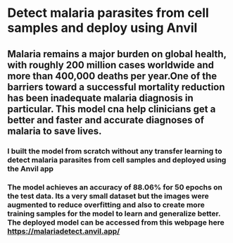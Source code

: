 # Detect malaria parasites from cell samples and deploy using Anvil
## Malaria remains a major burden on global health, with roughly 200 million cases worldwide and more than 400,000 deaths per year.One of the barriers toward a successful mortality reduction has been inadequate malaria diagnosis in particular. This model cna help clinicians get a better and faster and accurate diagnoses of malaria to save lives.
### I built the model from scratch without any transfer learning to detect malaria parasites from cell samples and deployed using the Anvil app
### The model achieves an accuracy of 88.06% for 50 epochs on the test data. Its a very small dataset but the images were augmented to reduce overfitting and also to create more training samples for the model to learn and generalize better. The deployed model can be accessed from this webpage here https://malariadetect.anvil.app/  

